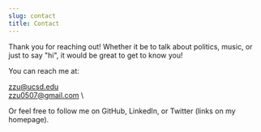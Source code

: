 ```yaml
---
slug: contact
title: Contact
---
```


Thank you for reaching out! Whether it be to talk about politics, music, or just to say "hi", it would be great to get to know you!

You can reach me at:

zzu@ucsd.edu \
zzu0507@gmail.com \

Or feel free to follow me on GitHub, LinkedIn, or Twitter (links on my homepage). 

